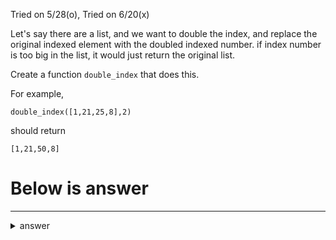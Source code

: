 Tried on 5/28(o), Tried on 6/20(x)


Let's say there are a list,
and we want to double the index,
and replace the original indexed element with the doubled indexed number.
if index number is too big in the list, it would just return the original list.

Create a function `double_index` that does this.

For example,
```
double_index([1,21,25,8],2)
```
should return 
```
[1,21,50,8]
```
# Below is answer
---

<details>
  <summary>answer</summary>

  ```
  #.Create function with two parameters lst, and index
  def double_index(lst,index):
    if index < len(lst):
      a = lst[index] * 2
      lst.remove(lst[index])
      lst.insert(index,a)
      return lst
    else:
      return lst
  ```

  # Here is another answer I came up with on 5/28
  ```
  def double_index(lst, index):
      if index < len(lst):
          lst[index] = 2 * lst[index]
          return lst
      else:
          return lst
  ```
</details>

